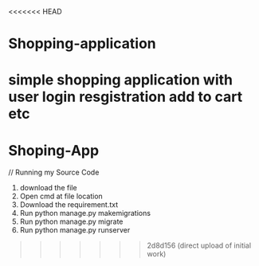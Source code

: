 <<<<<<< HEAD
# Shopping-application
simple shopping application with user login resgistration add to cart etc
=======
# Shoping-App

// Running my Source Code
1. download the file
2. Open cmd at file location
3. Download the requirement.txt
4. Run python manage.py makemigrations
5. Run python manage.py migrate
6. Run python manage.py runserver

>>>>>>> 2d8d156 (direct upload of initial work)
